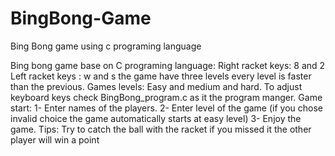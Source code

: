 # BingBong-Game
Bing Bong game using c programing language

Bing bong game base on C programing language:
    Right racket keys: 8 and 2
    Left racket keys : w and s
    the game have three levels every level is faster than the previous.
    Games levels: Easy and medium and hard.
    To adjust keyboard keys check BingBong_program.c as it the program
    manger.
    Game start:
    1- Enter names of the players.
    2- Enter level of the game (if you chose invalid choice the game
                                automatically starts at easy level)
    3- Enjoy the game.
    Tips:
    Try to catch the ball with the racket if you missed it the other player
    will win a point
